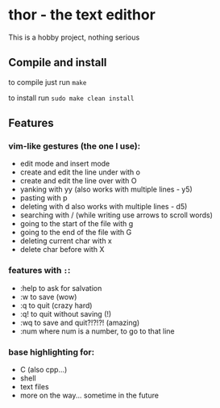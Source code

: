 # thor - the text edithor
This is a hobby project, nothing serious 

## Compile and install

to compile just run `make`

to install run `sudo make clean install`


## Features

### vim-like gestures (the one I use):
* edit mode and insert mode
* create and edit the line under with o
* create and edit the line over with O
* yanking with yy (also works with multiple lines - y5)
* pasting with p
* deleting with d also works with multiple lines - d5)
* searching with / (while writing use arrows to scroll words)
* going to the start of the file with g
* going to the end of the file with G
* deleting current char with x
* delete char before with X

### features with `:`:
* :help to ask for salvation
* :w to save (wow)
* :q to quit (crazy hard)
* :q! to quit without saving (!)
* :wq to save and quit?!?!?! (amazing)
* :num where num is a number, to go to that line

### base highlighting for:
* C (also cpp...)
* shell
* text files
* more on the way... sometime in the future
   
